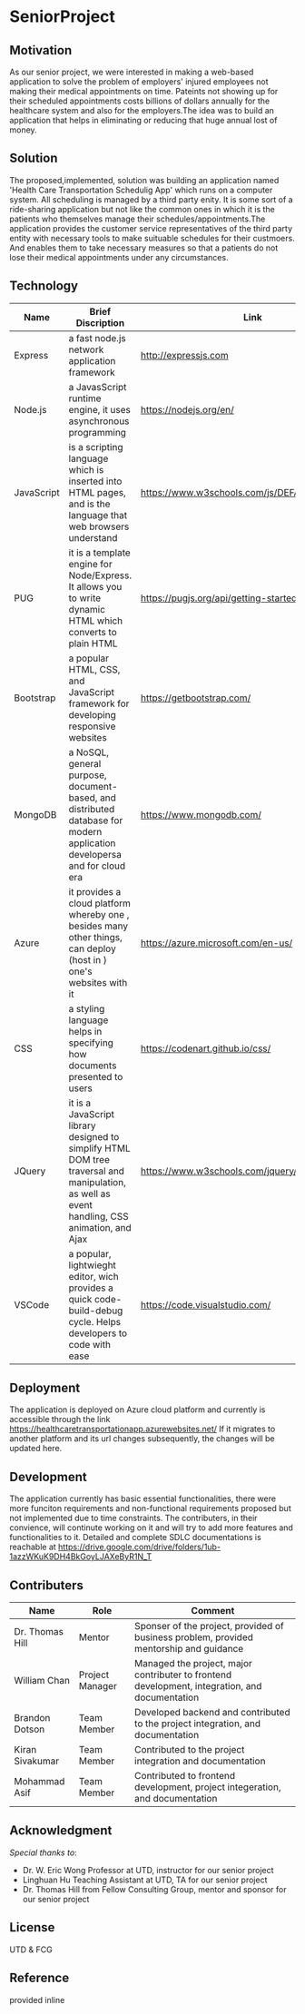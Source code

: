 # SeniorProject

 ## Motivation
 As our senior project, we were interested in making a web-based application to solve the problem of employers' injured employees not making their medical appointments on time. Pateints not showing up for their scheduled appointments costs billions of dollars annually for the healthcare system and also for the employers.The idea was to build an application that helps in eliminating or reducing that huge annual lost of money.
 ## Solution
 The proposed,implemented, solution was building an application named 'Health Care Transportation Schedulig App' which runs on a computer system. All scheduling is managed by a third party enity. It is some sort of a ride-sharing application but not like the common ones in which it is the patients who themselves manage their schedules/appointments.The application provides the customer service representatives of the third party entity with necessary tools to make suituable schedules for their custmoers. And enables them to take necessary measures so that a patients do not lose their medical appointments under any circumstances.
 ## Technology
 | Name | Brief Discription | Link |
 |-------|-------------------|------|
 | Express | a fast node.js network application framework | http://expressjs.com |
 | Node.js | a JavasScript runtime engine, it uses asynchronous programming | https://nodejs.org/en/ |
 | JavaScript | is a scripting language which is inserted into HTML pages, and is the language that web browsers understand | https://www.w3schools.com/js/DEFAULT.asp |
 | PUG | it is a template engine for Node/Express. It allows you to write dynamic HTML which converts to plain HTML | https://pugjs.org/api/getting-started.html |
 | Bootstrap | a popular HTML, CSS, and JavaScript framework for developing responsive websites | https://getbootstrap.com/ |
 | MongoDB | a NoSQL, general purpose, document-based, and distributed database for modern application developersa and for cloud era | https://www.mongodb.com/ | 
 | Azure | it provides a cloud platform whereby one , besides many other things, can deploy (host in ) one's websites with it | https://azure.microsoft.com/en-us/ |
 | CSS | a styling language helps in specifying how documents presented to users | https://codenart.github.io/css/ |
 | JQuery | it is a JavaScript library designed to simplify HTML DOM tree traversal and manipulation, as well as event handling, CSS animation, and Ajax | https://www.w3schools.com/jquery/jquery_intro.asp |
 | VSCode | a popular, lightwieght editor, wich provides a quick code-build-debug cycle. Helps developers to code with ease | https://code.visualstudio.com/ |
 
 ## Deployment
 The application is deployed on Azure cloud platform and currently is accessible through the link https://healthcaretransportationapp.azurewebsites.net/ If it migrates to another platform and its url changes subsequently, the changes will be updated here.
 
 ## Development
 The application currently has basic essential functionalities, there were more funciton requirements and non-functional requirements proposed but not implemented due to time constraints. The contributers, in their convience, will continute working on it and will try to add more features and functionalities to it. Detailed and complete SDLC documentations is reachable at https://drive.google.com/drive/folders/1ub-1azzWKuK9DH4BkGoyLJAXeByR1N_T 
 
 ## Contributers 
 |Name | Role | Comment |
 |------|------|---------|
 | Dr. Thomas Hill | Mentor | Sponser of the project, provided of business problem, provided mentorship and guidance |
 | William Chan | Project Manager | Managed the project, major contributer to frontend development, integration, and documentation |
 |Brandon Dotson | Team Member | Developed backend and contributed to the project integration, and documentation |
 | Kiran Sivakumar | Team Member | Contributed to the project integration and documentation |
 | Mohammad Asif | Team Member | Contributed to frontend development, project integeration, and documentation |
 
 ## Acknowledgment
 _Special thanks to_: 
 - Dr. W. Eric Wong Professor at UTD, instructor for our senior project
 - Linghuan Hu Teaching Assistant at UTD, TA for our senior project
 - Dr. Thomas Hill from Fellow Consulting Group, mentor and sponsor for our senior project
 
 ## License
 UTD & FCG
 
 ## Reference
 provided inline
 
 
 
 
 
 
 
 
 
 

